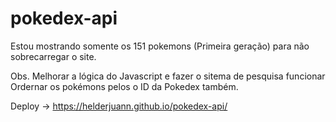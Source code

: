 # pokedex-api

Estou mostrando somente os 151 pokemons (Primeira geração) para não sobrecarregar o site.

Obs. Melhorar a lógica do Javascript e fazer o sitema de pesquisa funcionar<br>
Ordernar os pokémons pelos o ID da Pokedex também.

Deploy -> https://helderjuann.github.io/pokedex-api/
